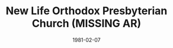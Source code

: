 ---
date: &id001 1981-02-07
end_date: null
location:
  address: Escondido
  city: MISSING
  state: AR
minister:
- end: 1989-01-01
  name: Richard Kaufmann
  start: 1981-01-01
  type: Pastor
- end: 1985-01-01
  name: Douglass Swagerty
  start: 1984-01-01
  type: Associate Pastor
ministers:
- Richard Kaufmann
- Douglass Swagerty
name: New Life Orthodox Presbyterian Church
names: null
origination_date: *id001
raw_data: "AR Escondido\nNew Life Orthodox Presbyterian Church  (February 7, 1981\u2013\
  January 31, 1989)\n(transferred to the Presbyterian Church in America, January 31,\
  \ 1989)\nPastor: Richard Kaufmann, 1981\u201389\nAssoc. Pastor: Douglass Swagerty,\
  \ 1984\u201385"
received_from: null
states:
- AR
status:
  active: false
  end_date: 1989-01-31
  reason: transferred
  received_from: null
  withdrawal_to: null
title: New Life Orthodox Presbyterian Church (MISSING AR)
year_established:
- 1981

---